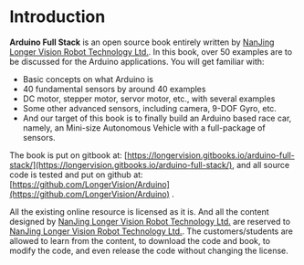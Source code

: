 # Introduction

**Arduino Full Stack** is an open source book entirely written by [NanJing Longer Vision Robot Technology Ltd.](http://www.longervisionrobot.com). In this book, over 50 examples are to be discussed for the Arduino applications. You will get familiar with:

* Basic concepts on what Arduino is
* 40 fundamental sensors by around 40 examples
* DC motor, stepper motor, servor motor, etc., with several examples
* Some other advanced sensors, including camera, 9-DOF Gyro, etc.
* And our target of this book is to finally build an Arduino based race car, namely, an Mini-size Autonomous Vehicle with a full-package of sensors.

The book is put on gitbook at: [https://longervision.gitbooks.io/arduino-full-stack/](https://longervision.gitbooks.io/arduino-full-stack/), and all source code is tested and put on github at: [https://github.com/LongerVision/Arduino](https://github.com/LongerVision/Arduino) .


All the existing online resource is licensed as it is. And all the content designed by [NanJing Longer Vision Robot Technology Ltd.](http://www.longervisionrobot.com) are reserved to [NanJing Longer Vision Robot Technology Ltd.](http://www.longervisionrobot.com). The customers/students are allowed to learn from the content, to download the code and book, to modify the code, and even release the code without changing the license.